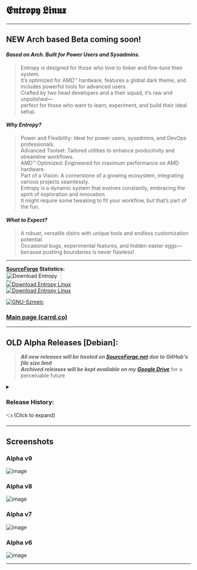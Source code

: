 # **𝕰𝖓𝖙𝖗𝖔𝖕𝖞 𝕷𝖎𝖓𝖚𝖝**
---
## NEW Arch based Beta coming soon!


#### ***Based on Arch. Built for Power Users and Sysadmins.***  
> Entropy is designed for those who love to tinker and fine-tune their system. \
It’s optimized for AMD™ hardware, features a global dark theme, and includes powerful tools for advanced users. \
Crafted by two head developers and a their squad, it’s raw and unpolished— \
perfect for those who want to learn, experiment, and build their ideal setup.

#### ***Why Entropy?***  
> Power and Flexibility: Ideal for power users, sysadmins, and DevOps professionals. \
Advanced Toolset: Tailored utilities to enhance productivity and streamline workflows. \
AMD™ Optimized: Engineered for maximum performance on AMD hardware. \
Part of a Vision: A cornerstone of a growing ecosystem, integrating various projects seamlessly. \
Entropy is a dynamic system that evolves constantly, embracing the spirit of exploration and innovation. \
It might require some tweaking to fit your workflow, but that’s part of the fun.

#### ***What to Expect?***  
> A robust, versatile distro with unique tools and endless customization potential. \
> Occasional bugs, experimental features, and hidden easter eggs—because pushing boundaries is never flawless!

---

**[SourceForge](https://sourceforge.net/projects/entropy-linux/) Statistics:** \
<a href="https://sourceforge.net/projects/entropy-linux/files/latest/download">
  <img src="https://img.shields.io/sourceforge/dt/entropy-linux.svg" width="150" height="25" alt="Download Entropy Linux">
</a> \
[![Download Entropy Linux](https://img.shields.io/sourceforge/dm/entropy-linux.svg)](https://sourceforge.net/projects/entropy-linux/files/latest/download) \
[![Download Entropy Linux](https://img.shields.io/sourceforge/dw/entropy-linux.svg)](https://sourceforge.net/projects/entropy-linux/files/latest/download)

[![GNU-Szmelc](https://img.shields.io/badge/GNU--Szmelc-000000?style=for-the-badge&logo=gnu&logoColor=lime)](https://github.com/GNU-Szmelc) 
### [Main page (carrd.co)](https://entropy-linux.carrd.co/)

---

## **OLD Alpha Releases [Debian]:**
> ***All new releases will be hosted on [SourceForge.net](https://sourceforge.net/projects/entropy-linux/) due to GitHub's file size limit*** \
> ***Archived releases will be kept available on my [Google Drive](https://drive.google.com/drive/folders/1AMP6WL7zf4NnY-TWfI6yaZqok0IqktTC?usp=sharing)*** for a perceivable future

<details><summary><h3><strong>Release History:</strong></h3> 👈 (Click to expand) </summary>

## **[Alpha]**

#### `Alpha v9 [Upshot Knothole]`
**Unified Update** - **[01/01/2025]**
> Major improvements to szmelc, accesibility, looks, configs and more!

#### `Alpha v8 [Ivy]`
**Bugfix Update** - **[12/11/2024]**  
> Major Bugfixes, APT config, minor improvements to szmelc, Root .config

#### `Alpha v7 [Tumbler Snapper]`
**Shell Update** - **[26/09/2024]**  
> Zen ZSH, p10k, fzf, nala, lazy-nvim and more! All things shell (and some bugs)

#### `Alpha v6 [Buster Jungle]`
**Core Update** - **[27/07/2024]**  
> Updated core packages from source + compilers, build tools etc.

#### `Alpha v5 [Greenhouse]`
**Theme Update** - **[08/06/2024]**  
> Picom composer, initial GTK, XFWM, QT configs, splash screen, themes

---

## **[Archived]**

#### `Alpha v4 [Ranger]`
**Essential Update** - **[12/04/2024]**  
> Python, dependencies, XFCE addons, P-mount, USB drivers

#### `Alpha v3 [Sandstone]`
**Szmelc Update** - **[03/03/2024]**  
> `szmelc` command + initial szmelc pack & path

#### `Alpha v2 [Crossroads]`
**Security Update** - **[24/02/2024]**  
> Firewall, Apparmor, SSH config, etc

#### `Alpha v1 [Trinity]`
**Initial Prototype** - **[14/01/2024]**  
> Barely any features + initial szmelc

</details>

---

## Screenshots
### Alpha v9
![image](https://github.com/user-attachments/assets/62d27fbb-2685-4f1b-9ec5-5d3265c0b741)

### Alpha v8
![image](https://github.com/user-attachments/assets/3ccd998e-79b0-4203-88ca-b190eb06a020)

### Alpha v7
![image](https://github.com/user-attachments/assets/e8bd52eb-f533-4e11-9861-f3260a5cbb1b)

### Alpha v6
![image](https://github.com/user-attachments/assets/243a06c8-79ef-4e37-878b-8edf6bb6d462)

---

